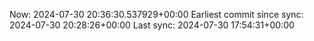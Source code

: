 Now: 2024-07-30 20:36:30.537929+00:00 Earliest commit since sync: 2024-07-30 20:28:26+00:00 Last sync: 2024-07-30 17:54:31+00:00
